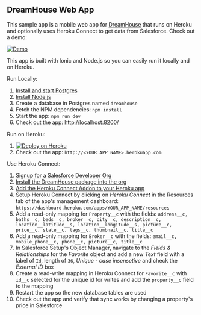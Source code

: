 DreamHouse Web App
------------------

This sample app is a mobile web app for [DreamHouse](https://dreamhouse-site.herokuapp.com/) that runs on Heroku and optionally uses Heroku Connect to get data from Salesforce.  Check out a demo:

[![Demo](http://img.youtube.com/vi/sSoUGkqveMo/0.jpg)](http://www.youtube.com/watch?v=sSoUGkqveMo)

This app is built with Ionic and Node.js so you can easily run it locally and on Heroku.

Run Locally:

1. [Install and start Postgres](https://wiki.postgresql.org/wiki/Detailed_installation_guides)
1. [Install Node.js](https://nodejs.org/en/)
1. Create a database in Postgres named `dreamhouse`
1. Fetch the NPM dependencies: `npm install`
1. Start the app: `npm run dev`
1. Check out the app: [http://localhost:8200/](http://localhost:8200/)

Run on Heroku:

1. [![Deploy on Heroku](https://www.herokucdn.com/deploy/button.png)](https://heroku.com/deploy?template=https://github.com/fpintelandgraf/dreamhouse-web-app)
1. Check out the app: `http://<YOUR APP NAME>.herokuapp.com`

Use Heroku Connect:

1. [Signup for a Salesforce Developer Org](https://developer.salesforce.com/signup)
1. [Install the DreamHouse package into the org](https://dreamhouse-site.herokuapp.com/installation/)
1. [Add the Heroku Connect Addon to your Heroku app](https://elements.heroku.com/addons/herokuconnect)
1. Setup Heroku Connect by clicking on *Heroku Connect* in the Resources tab of the app's management dashboard: `https://dashboard.heroku.com/apps/YOUR_APP_NAME/resources`
1. Add a read-only mapping for `Property__c` with the fields: `address__c, baths__c, beds__c, broker__c, city__c, description__c, location__latitude__s, location__longitude__s, picture__c, price__c, state__c, tags__c, thumbnail__c, title__c`
1. Add a read-only mapping for `Broker__c` with the fields: `email__c, mobile_phone__c, phone__c, picture__c, title__c`
1. In Salesforce Setup's Object Manager, navigate to the *Fields & Relationships* for the *Favorite* object and add a new *Text* field with a label of `Id`, length of `36`, *Unique - case insensetive* and check the *External ID* box
1. Create a read-write mapping in Heroku Connect for `Favorite__c` with `id__c` selected for the unique id for writes and add the `property__c` field to the mapping
1. Restart the app so the new database tables are used
1. Check out the app and verify that sync works by changing a property's price in Salesforce
